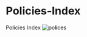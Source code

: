 # Policies-Index
Policies Index
![polices](https://github.com/jdelis2/Policies-Index/blob/main/ezgif.com-gif-maker%20(2).gif)
